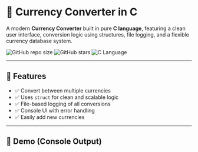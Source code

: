 # 💱 Currency Converter in C

A modern **Currency Converter** built in pure **C language**, featuring a clean user interface, conversion logic using structures, file logging, and a flexible currency database system.

![GitHub repo size](https://img.shields.io/github/repo-size/YOUR_USERNAME/currency-converter-c)
![GitHub stars](https://img.shields.io/github/stars/YOUR_USERNAME/currency-converter-c?style=social)
![C Language](https://img.shields.io/badge/built%20with-C-blue)

---

## 🚀 Features

- ✅ Convert between multiple currencies
- ✅ Uses `struct` for clean and scalable logic
- ✅ File-based logging of all conversions
- ✅ Console UI with error handling
- ✅ Easily add new currencies

---

## 📸 Demo (Console Output)


